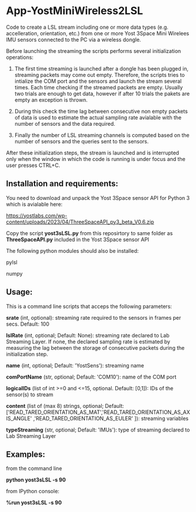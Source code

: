 # App-YostMiniWireless2LSL

Code to create a LSL stream including one or more data types (e.g. accelleration, orientation, etc.) from one or more Yost 3Space Mini Wirelees IMU sensors connected to the PC via a wireless dongle.

Before launching the streaming the scripts performs several initialization operations:

1) The first time streaming is launched after a dongle has been plugged in, streaming packets may come out empty. Therefore, the scripts tries to intialize the COM port and the sensors and launch the stream several times. Each time checking if the streamed packets are empty. 
Usually two trials are enough to get data, however if after 10 trials the pakets are empty an exception is thrown. 

2) During this check the time lag between consecutive non empty packets of data is used to estimate the actual sampling rate avialable with the number of sensors and the data required.

3) Finally the number of LSL streaming channels is computed based on the number of sensors and the queries sent to the sensors.

After these initialization steps, the stream is launched and is interrupted only when the window in which the code is running is under focus and the user presses CTRL+C.

## Installation and requirements:
You need to download and unpack the Yost 3Space sensor API for Python 3 which is avialable here:

https://yostlabs.com/wp-content/uploads/2023/04/ThreeSpaceAPI_py3_beta_V0.6.zip

Copy the script **yost3sLSL.py** from this reposirtory to same folder as **ThreeSpaceAPI.py** included in the Yost 3Space sensor API

The following python modules should also be installed:

pylsl

numpy

## Usage:
This is a command line scripts that acceps the following parameters: 

**srate** (int, optional): streaming rate required to the sensors in frames per secs. Default: 100
    
**lslRate** (int, optional; Default: None): streaming rate declared to Lab Streaming Layer. If none, the declared sampling rate is estimated by measuring the lag between the storage of consecutive packets during the initialization step.
    
**name** (int, optional; Default: 'YostSens'): streaming name
        
**comPortName** (str, optional; Default: 'COM10'): name of the COM port

**logicalIDs** (list of int >=0 and <=15, optional. Default: [0,1]): IDs of the sensor(s) to stream
        
**content** (list of (max 8) strings, optional; Default: ['READ_TARED_ORIENTATION_AS_MAT','READ_TARED_ORIENTATION_AS_AXIS_ANGLE' ,'READ_TARED_ORIENTATION_AS_EULER' ]): 
	streaming variables  

**typeStreaming** (str, optional; Default: 'IMUs'): type of streaming declared to Lab Streaming Layer

## Examples:
from the command line 

**python yost3sLSL -s 90**

from IPython console:

**%run yost3sLSL -s 90**